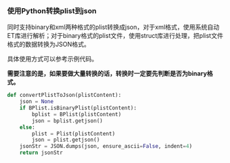 ### 使用Python转换plist到json

同时支持binary和xml两种格式的plist转换成json，对于xml格式，使用系统自动ET库进行解析；对于binary格式的plist文件，使用struct库进行处理，把plist文件格式的数据转换为JSON格式。

具体使用方式可以参考示例代码。

**需要注意的是，如果要做大量转换的话，转换时一定要先判断是否为binary格式。**

```python
def convertPlistToJson(plistContent):
    json = None
    if BPlist.isBinaryPlist(plistContent):
        bplist = BPlist(plistContent)
        json = bplist.getjson()
    else:
        plist = Plist(plistContent)
        json = plist.getjson()
    jsonStr = JSON.dumps(json, ensure_ascii=False, indent=4)
    return jsonStr
```

